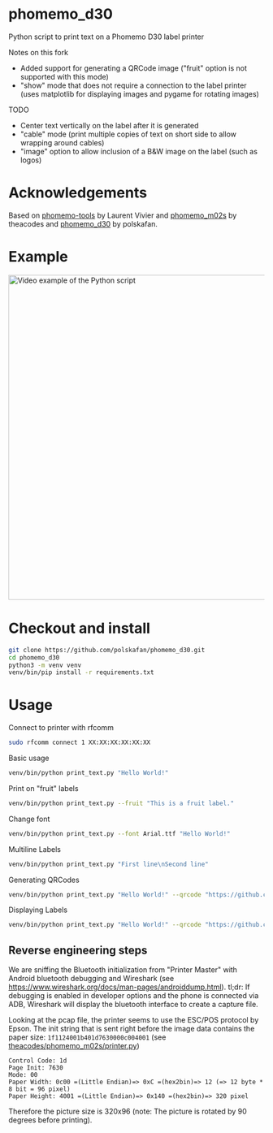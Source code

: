 # phomemo_d30
Python script to print text on a Phomemo D30 label printer

Notes on this fork

- Added support for generating a QRCode image ("fruit" option is not supported with this mode)
- "show" mode that does not require a connection to the label printer (uses matplotlib for displaying images and pygame for rotating images)

TODO

- Center text vertically on the label after it is generated
- "cable" mode (print multiple copies of text on short side to allow wrapping around cables)
- "image" option to allow inclusion of a B&W image on the label (such as logos)

# Acknowledgements
Based on [phomemo-tools](https://github.com/vivier/phomemo-tools) by Laurent Vivier and
[phomemo_m02s](https://github.com/theacodes/phomemo_m02s) by theacodes and
[phomemo_d30](https://github.com/polskafan/phomemo_d30) by polskafan.

# Example
<a href="http://www.youtube.com/watch?feature=player_embedded&v=U1ZqjYgFxjY
" target="_blank"><img src="http://img.youtube.com/vi/U1ZqjYgFxjY/maxresdefault.jpg" 
alt="Video example of the Python script" width="640" /></a>

# Checkout and install
```bash
git clone https://github.com/polskafan/phomemo_d30.git
cd phomemo_d30
python3 -m venv venv
venv/bin/pip install -r requirements.txt
```

# Usage
Connect to printer with rfcomm
```bash
sudo rfcomm connect 1 XX:XX:XX:XX:XX:XX
```

Basic usage
```bash
venv/bin/python print_text.py "Hello World!"
```

Print on "fruit" labels
```bash
venv/bin/python print_text.py --fruit "This is a fruit label."
```

Change font
```bash
venv/bin/python print_text.py --font Arial.ttf "Hello World!"
```

Multiline Labels
```bash
venv/bin/python print_text.py "First line\nSecond line"
```

Generating QRCodes
```bash
venv/bin/python print_text.py "Hello World!" --qrcode "https://github.com/msrobi/phomemo_d30"
```

Displaying Labels
```bash
venv/bin/python print_text.py "Hello World!" --qrcode "https://github.com/msrobi/phomemo_d30" --show
```

## Reverse engineering steps
We are sniffing the Bluetooth initialization from "Printer Master" with Android bluetooth debugging and Wireshark (see https://www.wireshark.org/docs/man-pages/androiddump.html). tl;dr: If debugging is enabled in developer options and the phone is connected via ADB, Wireshark will display the bluetooth interface to create a capture file.

Looking at the pcap file, the printer seems to use the ESC/POS protocol by Epson. The init string that is sent right before the image data contains the paper size:
```1f1124001b401d7630000c004001```
(see [theacodes/phomemo_m02s/printer.py](https://github.com/theacodes/phomemo_m02s/blob/main/phomemo_m02s/printer.py))

```
Control Code: 1d
Page Init: 7630
Mode: 00
Paper Width: 0c00 =(Little Endian)=> 0xC =(hex2bin)=> 12 (=> 12 byte * 8 bit = 96 pixel)
Paper Height: 4001 =(Little Endian)=> 0x140 =(hex2bin)=> 320 pixel
```

Therefore the picture size is 320x96 (note: The picture is rotated by 90 degrees before printing).
